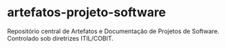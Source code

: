 # artefatos-projeto-software
Repositório central de Artefatos e Documentação de Projetos de Software. Controlado sob diretrizes ITIL/COBIT. 

